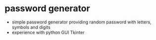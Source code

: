 # password generator
* simple password generator providing random password with letters, symbols and digits
* experience with python GUI Tkinter

